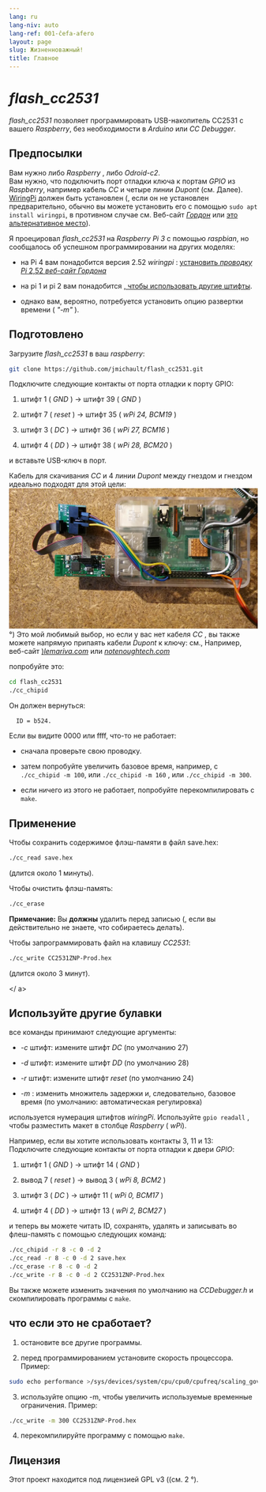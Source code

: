 ```yaml
---
lang: ru
lang-niv: auto
lang-ref: 001-ĉefa-afero
layout: page
slug: Жизненноважный!
title: Главное
---
```


# _flash\_cc2531_
 _flash\_cc2531_ позволяет программировать USB-накопитель CC2531 с вашего _Raspberry_, без необходимости в _Arduino_ или _CC Debugger_.

## Предпосылки
Вам нужно либо _Raspberry_ , либо _Odroid-c2_.  
Вам нужно, что подключить порт отладки ключа к портам _GPIO_ из _Raspberry_, например кабель _CC_ и четыре линии _Dupont_ (см. Далее).   
[WiringPi](http://wiringpi.com/) должен быть установлен (, если он не установлен предварительно, обычно вы можете установить его с помощью `sudo apt install wiringpi`, в противном случае см. Веб-сайт [ _Гордон_](http://wiringpi.com/) или [это альтернативное место](https://github.com/WiringPi/WiringPi)).  

Я проецировал _flash\_cc2531_ на _Raspberry Pi 3_ с помощью _raspbian_, но сообщалось об успешном программировании на других моделях:  
 * на Pi 4 вам понадобится версия 2.52 _wiringpi_ :  [установить _проводку Pi_ 2,52 _веб-сайт Гордона_](http://wiringpi.com/wiringpi-updated-to-2-52-for-the-raspberry-pi-4b/)



 * на pi 1 и pi 2 вам понадобится [, чтобы использовать другие штифты](#uzi_aliajn_pinglojn).


 * однако вам, вероятно, потребуется установить опцию развертки времени ( _"-m"_ ).



## Подготовлено

Загрузите _flash\_cc2531_ в ваш _raspberry_:
```bash
git clone https://github.com/jmichault/flash_cc2531.git
```

Подключите следующие контакты от порта отладки к порту GPIO:

 1. штифт 1 ( _GND_ ) -> штифт 39 ( _GND_ )


 2. штифт 7 ( _reset_ ) -> штифт 35 ( _wPi 24, BCM19_ )


 3. штифт 3 ( _DC_ ) -> штифт 36 ( _wPi 27, BCM16_ )


 4. штифт 4 ( _DD_ ) -> штифт 38 ( _wPi 28, BCM20_ )



и вставьте USB-ключ в порт.

Кабель для скачивания _CC_ и 4 линии _Dupont_ между гнездом и гнездом идеально подходят для этой цели:
![фотография ключа и _малиновый_](https://github.com/jmichault/files/raw/master/Raspberry-CC2531.jpg)°)
Это мой любимый выбор, но если у вас нет кабеля _CC_ , вы также можете напрямую припаять кабели _Dupont_ к ключу: см., Например, веб-сайт [ )_lemariva.com_](https://lemariva.com/blog/2019/08/zigbee-flashing-cc2531-using-raspberry-pi-without-cc-debugger) или [ _notenoughtech.com_](https://notenoughtech.com/home-automation/flashing-cc2531-without-cc-debugger/)


попробуйте это:
```bash
cd flash_cc2531
./cc_chipid
```
Он должен вернуться:
```
  ID = b524.
```
Если вы видите 0000 или ffff, что-то не работает:  
 * сначала проверьте свою проводку.


 * затем попробуйте увеличить базовое время, например, с `./cc_chipid -m 100`, или `./cc_chipid -m 160` , или `./cc_chipid -m 300`.


 * если ничего из этого не работает, попробуйте перекомпилировать с `make`.




## Применение
Чтобы сохранить содержимое флэш-памяти в файл save.hex:
```bash
./cc_read save.hex
```
(длится около 1 минуты).

Чтобы очистить флэш-память:
```bash
./cc_erase
```
**Примечание:** Вы **должны** удалить перед записью (, если вы действительно не знаете, что собираетесь делать).

Чтобы запрограммировать файл на клавишу _CC2531_:
```bash
./cc_write CC2531ZNP-Prod.hex
```
(длится около 3 минут).

<a id ="использовать_aliajn_штифты"></ a>
## Используйте другие булавки

все команды принимают следующие аргументы:

 * _-c_ штифт: измените штифт _DC_ (по умолчанию 27)


 * _-d_ штифт: измените штифт _DD_ (по умолчанию 28)


 * _-r_ штифт: измените штифт _reset_ (по умолчанию 24)


 * _-m_ : изменить множитель задержки и, следовательно, базовое время (по умолчанию: автоматическая регулировка)



используется нумерация штифтов _wiringPi_. Используйте `gpio readall` , чтобы разместить макет в столбце _Raspberry_ ( _wPi_).

Например, если вы хотите использовать контакты 3, 11 и 13:  
Подключите следующие контакты от порта отладки к двери _GPIO_:

 1. штифт 1 ( _GND_ ) -> штифт 14 ( _GND_ )


 2. вывод 7 ( _reset_ ) -> вывод 3 ( _wPi 8, BCM2_ )


 3. штифт 3 ( _DC_ ) -> штифт 11 ( _wPi 0, BCM17_ )


 4. штифт 4 ( _DD_ ) -> штифт 13 ( _wPi 2, BCM27_ )



и теперь вы можете читать ID, сохранять, удалять и записывать во флеш-память с помощью следующих команд:
```bash
./cc_chipid -r 8 -c 0 -d 2
./cc_read -r 8 -c 0 -d 2 save.hex
./cc_erase -r 8 -c 0 -d 2
./cc_write -r 8 -c 0 -d 2 CC2531ZNP-Prod.hex
```

Вы также можете изменить значения по умолчанию на _CCDebugger.h_ и скомпилировать программы с `make`.

## что если это не сработает?

1. остановите все другие программы.


2. перед программированием установите скорость процессора. Пример:  


```bash
sudo echo performance >/sys/devices/system/cpu/cpu0/cpufreq/scaling_governor
```
3. используйте опцию -m, чтобы увеличить используемые временные ограничения. Пример:  


```bash
./cc_write -m 300 CC2531ZNP-Prod.hex
```
4. перекомпилируйте программу с помощью `make`.



## Лицензия

Этот проект находится под лицензией GPL v3 ((см. 2 °).
